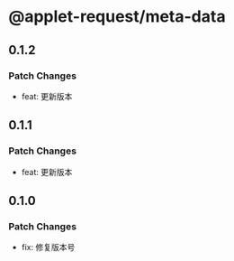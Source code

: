 # @applet-request/meta-data

## 0.1.2

### Patch Changes

- feat: 更新版本

## 0.1.1

### Patch Changes

- feat: 更新版本

## 0.1.0

### Patch Changes

- fix: 修复版本号
